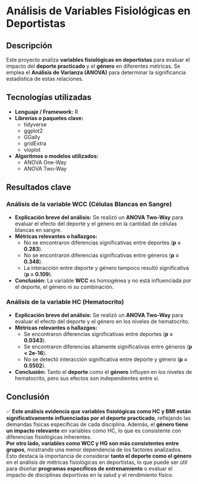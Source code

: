 # Análisis de Variables Fisiológicas en Deportistas

## Descripción  
Este proyecto analiza **variables fisiológicas en deportistas** para evaluar el impacto del **deporte practicado** y el **género** en diferentes métricas. Se emplea el **Análisis de Varianza (ANOVA)** para determinar la significancia estadística de estas relaciones.

## Tecnologías utilizadas  
- **Lenguaje / Framework:** R  
- **Librerías o paquetes clave:**  
  - tidyverse  
  - ggplot2  
  - GGally  
  - gridExtra  
  - vioplot  
- **Algoritmos o modelos utilizados:**  
  - ANOVA One-Way  
  - ANOVA Two-Way  

## Resultados clave  

### **Análisis de la variable WCC (Células Blancas en Sangre)**  
- **Explicación breve del análisis:** Se realizó un **ANOVA Two-Way** para evaluar el efecto del deporte y el género en la cantidad de células blancas en sangre.  
- **Métricas relevantes o hallazgos:**  
  - No se encontraron diferencias significativas entre deportes (**p = 0.283**).  
  - No se encontraron diferencias significativas entre géneros (**p = 0.348**).  
  - La interacción entre deporte y género tampoco resultó significativa (**p = 0.109**).  
- **Conclusión:** La variable **WCC** es homogénea y no está influenciada por el deporte, el género ni su combinación.  

### **Análisis de la variable HC (Hematocrito)**  
- **Explicación breve del análisis:** Se realizó un **ANOVA Two-Way** para evaluar el efecto del deporte y el género en los niveles de hematocrito.  
- **Métricas relevantes o hallazgos:**  
  - Se encontraron diferencias significativas entre deportes (**p = 0.0343**).  
  - Se encontraron diferencias altamente significativas entre géneros (**p < 2e-16**).  
  - No se detectó interacción significativa entre deporte y género (**p = 0.5502**).  
- **Conclusión:** Tanto el **deporte** como el **género** influyen en los niveles de hematocrito, pero sus efectos son independientes entre sí.  

## Conclusión  
✅ **Este análisis evidencia que variables fisiológicas como HC y BMI están significativamente influenciadas por el deporte practicado**, reflejando las demandas físicas específicas de cada disciplina. Además, el **género tiene un impacto relevante** en variables como HC, lo que es consistente con diferencias fisiológicas inherentes.  
**Por otro lado, variables como WCC y HG son más consistentes entre grupos**, mostrando una menor dependencia de los factores analizados. Esto destaca la importancia de considerar **tanto el deporte como el género** en el análisis de métricas fisiológicas en deportistas, lo que puede ser útil para diseñar **programas específicos de entrenamiento** o evaluar el impacto de disciplinas deportivas en la salud y el rendimiento físico.
